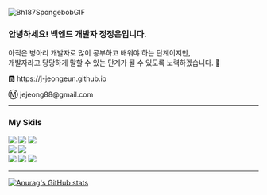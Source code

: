![Bh187SpongebobGIF](https://github.com/j-jeongeun/j-jeongeun/assets/121920173/33dc9908-2224-46b7-81a6-72fd5530a81e)

<div>
  <h3>안녕하세요! 백엔드 개발자 정정은입니다.</h3>
  <p>아직은 병아리 개발자로 많이 공부하고 배워야 하는 단계이지만, <br>
    개발자라고 당당하게 말할 수 있는 단계가 될 수 있도록 노력하겠습니다. 🐣</p>
  <p>🅱️ https://j-jeongeun.github.io</p>
  <p>Ⓜ️ jejeong88@gmail.com</p>
</div>

<p></p>

---

### My Skils

<div>
  <img src="https://img.shields.io/badge/Java-0B7292?style=flat&logo=Java&logoColor=white"/>
  <img src="https://img.shields.io/badge/Spring-6DB33F?style=flat&logo=Spring&logoColor=white"/>
  <img src="https://img.shields.io/badge/SpringBoot-6DB33F?style=flat&logo=SpringBoot&logoColor=white"/>
</div>

<div>
  <img src="https://img.shields.io/badge/Oracle-F80000?style=flat&logo=Oracle&logoColor=white"/>
  <img src="https://img.shields.io/badge/MySQL-4479A1?style=flat&logo=MySQL&logoColor=white"/>
</div>

<div>
  <img src="https://img.shields.io/badge/HTML5-E34F26?style=flat&logo=HTML5&logoColor=white"/>
  <img src="https://img.shields.io/badge/Javascript-F7DF1E?style=flat&logo=Javascript&logoColor=white"/>
  <img src="https://img.shields.io/badge/Vue.js-4FC08D?style=flat&logo=Vue.js&logoColor=white"/>
</div>

---

[![Anurag's GitHub stats](https://github-readme-stats.vercel.app/api?username=j-jeongeun)](https://github.com/j-jeongeun/github-readme-stats)
